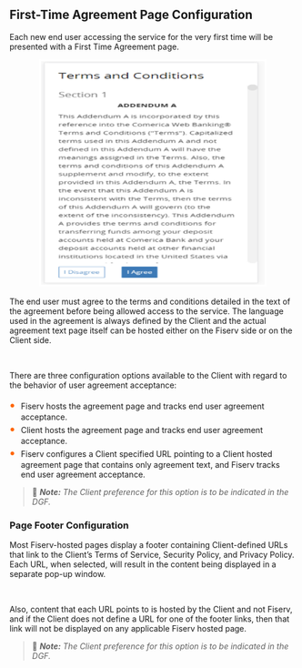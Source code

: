 ## First-Time Agreement Page Configuration


Each new end user accessing the service for the very first time will be presented with a First Time Agreement page.

<center>
<img src="../../../assets/images/First_Time_Aggreement.png" width="400" height="400"> <br/>
</center>

The end user must agree to the terms and conditions detailed in the text of the agreement before being allowed access to the service. The language used in the agreement is always defined by the Client and the actual agreement text page itself can be hosted either on the Fiserv side or on the Client side. 

&nbsp;

There are three configuration options available to the Client with regard to the behavior of user agreement acceptance:



<style>
    .card-body ul {
        list-style: none;
        padding-left: 20px;
    }
    .card-body ul li::before {
        content: "\2022";
        font-size: 1.5em;
        color: #f60;
        display: inline-block;
        width: 1em;
        margin-left: -1em;
    }
</style>



<div class="card-body">
    <ul>
        <li>Fiserv hosts the agreement page and tracks end user agreement acceptance.</li>
        <li>Client hosts the agreement page and tracks end user agreement acceptance.</li>
        <li>Fiserv configures a Client specified URL pointing to a Client hosted agreement page that contains only agreement text, and Fiserv tracks end user agreement acceptance.</li>
    </ul>
</div>


> :memo: _**Note:** The Client preference for this option is to be indicated in the DGF._


### Page Footer Configuration

Most Fiserv-hosted pages display a footer containing Client-defined URLs that link to the Client’s Terms of Service, Security Policy, and Privacy Policy. Each URL, when selected, will result in the content being displayed in a separate pop-up window.

&nbsp;

Also, content that each URL points to is hosted by the Client and not Fiserv, and if the Client does not define a URL for one of the footer links, then that link will not be displayed on any applicable Fiserv hosted page.


> :memo: _**Note:** The Client preference for this option is to be indicated in the DGF._

